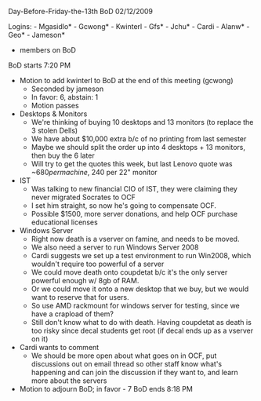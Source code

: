 Day-Before-Friday-the-13th BoD 
02/12/2009

Logins:
	- Mgasidlo*
	- Gcwong*
	- Kwinterl
	- Gfs*
	- Jchu*
	- Cardi
	- Alanw*
	- Geo*
	- Jameson*
* members on BoD

BoD starts 7:20 PM
- Motion to add kwinterl to BoD at the end of this meeting (gcwong)
	- Seconded by jameson
	- In favor: 6, abstain: 1
	- Motion passes
- Desktops & Monitors
	- We're thinking of buying 10 desktops and 13 monitors (to replace the 3 stolen Dells)
	- We have about $10,000 extra b/c of no printing from last semester
	- Maybe we should split the order up into 4 desktops + 13 monitors, then buy the 6 later
	- Will try to get the quotes this week, but last Lenovo quote was ~$680 per machine, ~$240 per 22" monitor
- IST
	- Was talking to new financial CIO of IST, they were claiming they never migrated Socrates to OCF
	- I set him straight, so now he's going to compensate OCF. 
	- Possible $1500, more server donations, and help OCF purchase educational licenses
- Windows Server
	- Right now death is a vserver on famine, and needs to be moved.
	- We also need a server to run Windows Server 2008
	- Cardi suggests we set up a test environment to run Win2008, which wouldn't require too powerful of a server
	- We could move death onto coupdetat b/c it's the only server powerful enough w/ 8gb of RAM.
	- Or we could move it onto a new desktop that we buy, but we would  want to reserve that for users.
	- So use AMD rackmount for windows server for testing, since we have a crapload of them?
	- Still don't know what to do with death. Having coupdetat as death is too risky since decal students get root (if decal ends up as a vserver on it)
- Cardi wants to comment 
	- We should be more open about what goes on in OCF, put discussions out on email thread so other staff know what's happening and can join the discussion if they want to, and learn more about the servers
- Motion to adjourn BoD; in favor - 7
BoD ends 8:18 PM
